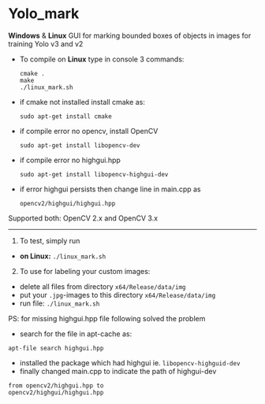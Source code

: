 # Yolo_mark
**Windows** & **Linux** GUI for marking bounded boxes of objects in images for training Yolo v3 and v2

* To compile on **Linux** type in console 3 commands:
    ```
    cmake .
    make
    ./linux_mark.sh
    ```
* if cmake not installed install cmake as:
  ```
  sudo apt-get install cmake
  ```
* if compile error no opencv, install OpenCV
  ```
  sudo apt-get install libopencv-dev
  ```
* if compile error no highgui.hpp
  ```
  sudo apt-get install libopencv-highgui-dev
  ```
* if error highgui persists then change line in main.cpp as
  ```
  opencv2/highgui/highgui.hpp
  ```
Supported both: OpenCV 2.x and OpenCV 3.x

--------

1. To test, simply run
  * **on Linux:** `./linux_mark.sh`

2. To use for labeling your custom images:

 * delete all files from directory `x64/Release/data/img`
 * put your `.jpg`-images to this directory `x64/Release/data/img`
 * run file: `./linux_mark.sh`

 PS: for missing highgui.hpp file following solved the problem
 * search for the file in apt-cache as:
 ```
 apt-file search highgui.hpp
 ```
 * installed the package which had highgui ie. ```libopencv-highguid-dev```
 * finally changed main.cpp to indicate the path of highgui-dev
 ```
 from opencv2/highgui.hpp to
 opencv2/highgui/highgui.hpp
 ```
